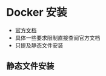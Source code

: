 # Docker 安装
* [官方文档](https://docs.docker.com/engine/install/centos/)
* 具体一些要求限制直接查阅官方文档
* 只提及静态文件安装

## 静态文件安装
